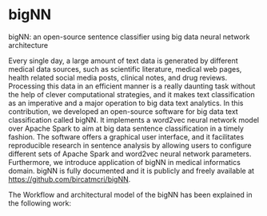 # bigNN
bigNN: an open-source sentence classifier using big data neural network architecture

Every single day, a large amount of text data is generated by different medical data sources, such as scientific literature, medical web pages, health related social media posts, clinical notes, and drug reviews. Processing this data in an efficient manner is a really daunting task without the help of clever computational strategies, and it makes text classification as an imperative and a major operation to big data text analytics. In this contribution, we developed an open-source software for big data text classification called bigNN. It implements a word2vec neural network model over Apache Spark to aim at big data sentence classification in a timely fashion. The software offers a graphical user interface, and it facilitates reproducible research in sentence analysis by allowing users to configure different sets of Apache Spark and word2vec neural network parameters. Furthermore, we introduce application of bigNN in medical informatics domain. bigNN is fully documented and it is publicly and freely available at https://github.com/bircatmcri/bigNN.

The Workflow and architectural model of the bigNN has been explained in the following work:
